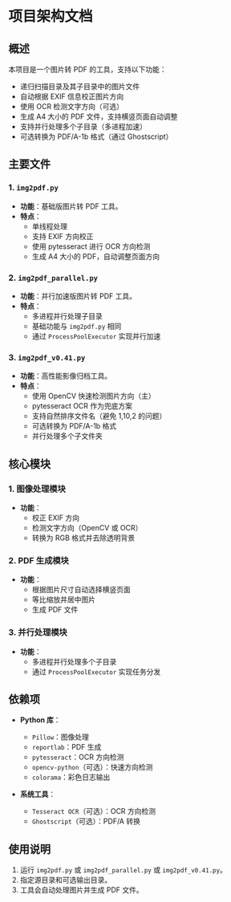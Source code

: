 # 项目架构文档

## 概述
本项目是一个图片转 PDF 的工具，支持以下功能：
- 递归扫描目录及其子目录中的图片文件
- 自动根据 EXIF 信息校正图片方向
- 使用 OCR 检测文字方向（可选）
- 生成 A4 大小的 PDF 文件，支持横竖页面自动调整
- 支持并行处理多个子目录（多进程加速）
- 可选转换为 PDF/A-1b 格式（通过 Ghostscript）

## 主要文件

### 1. `img2pdf.py`
- **功能**：基础版图片转 PDF 工具。
- **特点**：
  - 单线程处理
  - 支持 EXIF 方向校正
  - 使用 pytesseract 进行 OCR 方向检测
  - 生成 A4 大小的 PDF，自动调整页面方向

### 2. `img2pdf_parallel.py`
- **功能**：并行加速版图片转 PDF 工具。
- **特点**：
  - 多进程并行处理子目录
  - 基础功能与 `img2pdf.py` 相同
  - 通过 `ProcessPoolExecutor` 实现并行加速

### 3. `img2pdf_v0.41.py`
- **功能**：高性能影像归档工具。
- **特点**：
  - 使用 OpenCV 快速检测图片方向（主）
  - pytesseract OCR 作为兜底方案
  - 支持自然排序文件名（避免 1,10,2 的问题）
  - 可选转换为 PDF/A-1b 格式
  - 并行处理多个子文件夹

## 核心模块

### 1. 图像处理模块
- **功能**：
  - 校正 EXIF 方向
  - 检测文字方向（OpenCV 或 OCR）
  - 转换为 RGB 格式并去除透明背景

### 2. PDF 生成模块
- **功能**：
  - 根据图片尺寸自动选择横竖页面
  - 等比缩放并居中图片
  - 生成 PDF 文件

### 3. 并行处理模块
- **功能**：
  - 多进程并行处理多个子目录
  - 通过 `ProcessPoolExecutor` 实现任务分发

## 依赖项
- **Python 库**：
  - `Pillow`：图像处理
  - `reportlab`：PDF 生成
  - `pytesseract`：OCR 方向检测
  - `opencv-python`（可选）：快速方向检测
  - `colorama`：彩色日志输出

- **系统工具**：
  - `Tesseract OCR`（可选）：OCR 方向检测
  - `Ghostscript`（可选）：PDF/A 转换

## 使用说明
1. 运行 `img2pdf.py` 或 `img2pdf_parallel.py` 或 `img2pdf_v0.41.py`。
2. 指定源目录和可选输出目录。
3. 工具会自动处理图片并生成 PDF 文件。